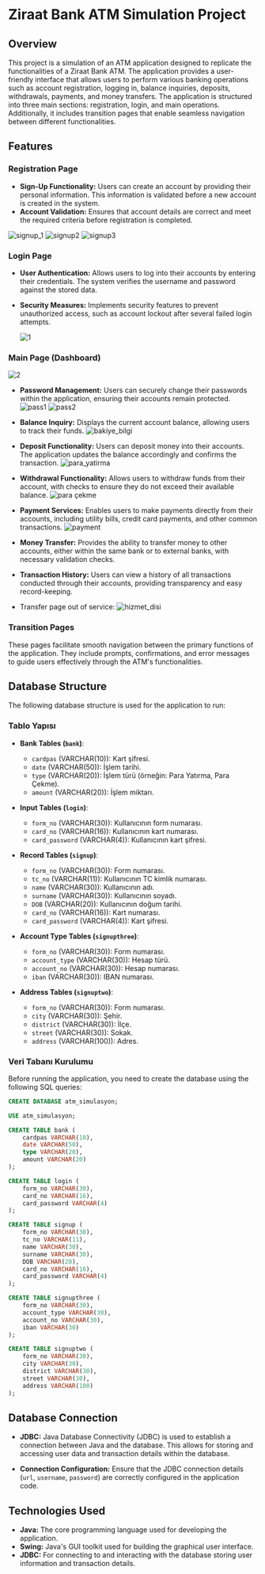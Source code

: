 # Ziraat Bank ATM Simulation Project

## Overview

This project is a simulation of an ATM application designed to replicate the functionalities of a Ziraat Bank ATM. The application provides a user-friendly interface that allows users to perform various banking operations such as account registration, logging in, balance inquiries, deposits, withdrawals, payments, and money transfers. The application is structured into three main sections: registration, login, and main operations. Additionally, it includes transition pages that enable seamless navigation between different functionalities.

## Features

### Registration Page

- **Sign-Up Functionality:** Users can create an account by providing their personal information. This information is validated before a new account is created in the system.
- **Account Validation:** Ensures that account details are correct and meet the required criteria before registration is completed.

![signup_1](https://github.com/user-attachments/assets/d96f33ba-2bac-4da8-99cf-808bd398179d)
![signup2](https://github.com/user-attachments/assets/6276c646-5615-4799-8de0-a82a17e17243)
![signup3](https://github.com/user-attachments/assets/cb0ab856-b792-4e05-b0c4-6961c6b2e0ca)



### Login Page

- **User Authentication:** Allows users to log into their accounts by entering their credentials. The system verifies the username and password against the stored data.
- **Security Measures:** Implements security features to prevent unauthorized access, such as account lockout after several failed login attempts.


  ![1](https://github.com/user-attachments/assets/4477884e-c513-439b-9e99-342864614f63)

### Main Page (Dashboard)
![2](https://github.com/user-attachments/assets/49240027-cf21-4575-b397-aa05621ae3f5)

- **Password Management:** Users can securely change their passwords within the application, ensuring their accounts remain protected.
  ![pass1](https://github.com/user-attachments/assets/fc9e9d0b-d1f2-48d5-86fa-b704af8161f4)
  ![pass2](https://github.com/user-attachments/assets/b4fac31c-3205-4cc8-8714-35ffbf5c26c0)
- **Balance Inquiry:** Displays the current account balance, allowing users to track their funds.
  ![bakiye_bilgi](https://github.com/user-attachments/assets/aec0ebfe-4430-4d1d-89df-730fa344eee7)

- **Deposit Functionality:** Users can deposit money into their accounts. The application updates the balance accordingly and confirms the transaction.
  ![para_yatirma](https://github.com/user-attachments/assets/d3abec40-e105-434a-9cb6-19218991ad91)

- **Withdrawal Functionality:** Allows users to withdraw funds from their account, with checks to ensure they do not exceed their available balance.
  ![para çekme](https://github.com/user-attachments/assets/0e5be14b-3b69-4953-af8e-0d259c8ee18e)

- **Payment Services:** Enables users to make payments directly from their accounts, including utility bills, credit card payments, and other common transactions.
  ![payment](https://github.com/user-attachments/assets/9816b1e9-7b43-4ced-b56b-b1d0355bb014)
- **Money Transfer:** Provides the ability to transfer money to other accounts, either within the same bank or to external banks, with necessary validation checks.

- **Transaction History:** Users can view a history of all transactions conducted through their accounts, providing transparency and easy record-keeping.
- Transfer page out of service:
  ![hizmet_disi](https://github.com/user-attachments/assets/54a81945-6a94-4006-82a0-16f2cfa7bd83)

### Transition Pages

These pages facilitate smooth navigation between the primary functions of the application. They include prompts, confirmations, and error messages to guide users effectively through the ATM's functionalities.

## Database Structure

The following database structure is used for the application to run:

### Tablo Yapısı

- **Bank Tables (`bank`)**:
    - `cardpas` (VARCHAR(10)): Kart şifresi.
    - `date` (VARCHAR(50)): İşlem tarihi.
    - `type` (VARCHAR(20)): İşlem türü (örneğin: Para Yatırma, Para Çekme).
    - `amount` (VARCHAR(20)): İşlem miktarı.

- **Input Tables (`login`)**:
    - `form_no` (VARCHAR(30)): Kullanıcının form numarası.
    - `card_no` (VARCHAR(16)): Kullanıcının kart numarası.
    - `card_password` (VARCHAR(4)): Kullanıcının kart şifresi.

- **Record Tables (`signup`)**:
    - `form_no` (VARCHAR(30)): Form numarası.
    - `tc_no` (VARCHAR(11)): Kullanıcının TC kimlik numarası.
    - `name` (VARCHAR(30)): Kullanıcının adı.
    - `surname` (VARCHAR(30)): Kullanıcının soyadı.
    - `DOB` (VARCHAR(20)): Kullanıcının doğum tarihi.
    - `card_no` (VARCHAR(16)): Kart numarası.
    - `card_password` (VARCHAR(4)): Kart şifresi.

- **Account Type Tables (`signupthree`)**:
    - `form_no` (VARCHAR(30)): Form numarası.
    - `account_type` (VARCHAR(30)): Hesap türü.
    - `account_no` (VARCHAR(30)): Hesap numarası.
    - `iban` (VARCHAR(30)): IBAN numarası.

- **Address Tables (`signuptwo`)**:
    - `form_no` (VARCHAR(30)): Form numarası.
    - `city` (VARCHAR(30)): Şehir.
    - `district` (VARCHAR(30)): İlçe.
    - `street` (VARCHAR(30)): Sokak.
    - `address` (VARCHAR(100)): Adres.

### Veri Tabanı Kurulumu

Before running the application, you need to create the database using the following SQL queries:

```sql
CREATE DATABASE atm_simulasyon;

USE atm_simulasyon;

CREATE TABLE bank (
    cardpas VARCHAR(10),
    date VARCHAR(50),
    type VARCHAR(20),
    amount VARCHAR(20)
);

CREATE TABLE login (
    form_no VARCHAR(30),
    card_no VARCHAR(16),
    card_password VARCHAR(4)
);

CREATE TABLE signup (
    form_no VARCHAR(30),
    tc_no VARCHAR(11),
    name VARCHAR(30),
    surname VARCHAR(30),
    DOB VARCHAR(20),
    card_no VARCHAR(16),
    card_password VARCHAR(4)
);

CREATE TABLE signupthree (
    form_no VARCHAR(30),
    account_type VARCHAR(30),
    account_no VARCHAR(30),
    iban VARCHAR(30)
);

CREATE TABLE signuptwo (
    form_no VARCHAR(30),
    city VARCHAR(30),
    district VARCHAR(30),
    street VARCHAR(30),
    address VARCHAR(100)
);
```

## Database Connection

- **JDBC:** Java Database Connectivity (JDBC) is used to establish a connection between Java and the database. This allows for storing and accessing user data and transaction details within the database.

- **Connection Configuration:** Ensure that the JDBC connection details (`url`, `username`, `password`) are correctly configured in the application code.

## Technologies Used

- **Java:** The core programming language used for developing the application.
- **Swing:** Java's GUI toolkit used for building the graphical user interface.
- **JDBC:** For connecting to and interacting with the database storing user information and transaction details.